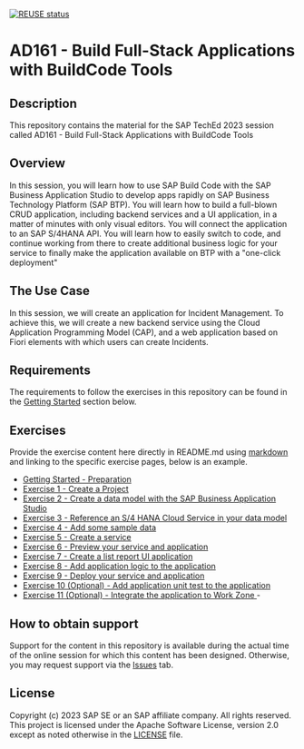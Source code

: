[![REUSE status](https://api.reuse.software/badge/github.com/SAP-samples/teched2023-AD161)](https://api.reuse.software/info/github.com/SAP-samples/teched2023-AD161)

# AD161 - Build Full-Stack Applications with BuildCode Tools

## Description

This repository contains the material for the SAP TechEd 2023 session called AD161 - Build Full-Stack Applications with BuildCode Tools

## Overview

In this session, you will learn how to use SAP Build Code with the SAP Business Application Studio to develop apps rapidly on SAP Business Technology Platform (SAP BTP). You will learn how to build a full-blown CRUD application, including backend services and a UI application, in a matter of minutes with only visual editors. You will connect the application to an SAP S/4HANA API. You will learn how to easily switch to code, and continue working from there to create additional business logic for your service to finally make the application available on BTP with a "one-click deployment"

## The Use Case

In this session, we will create an application for Incident Management. To achieve this, we will create a new backend service using the Cloud Application Programming Model (CAP), and a web application based on Fiori elements with which users can create Incidents.

## Requirements

The requirements to follow the exercises in this repository can be found in the [Getting Started](exercises/ex0/) section below.

## Exercises

Provide the exercise content here directly in README.md using [markdown](https://guides.github.com/features/mastering-markdown/) and linking to the specific exercise pages, below is an example.

- [Getting Started - Preparation](exercises/ex0/README.md)
- [Exercise 1 -  Create a Project ](exercises/Ex1/README.md)
- [Exercise 2 -  Create a data model with the SAP Business Application Studio ](exercises/Ex2/README.md)
- [Exercise 3 -  Reference an S/4 HANA Cloud Service in your data model ](exercises/Ex3/README.md)
- [Exercise 4 -  Add some sample data ](exercises/Ex4/README.md)
- [Exercise 5 -  Create a service ](exercises/Ex5/README.md)
- [Exercise 6 -  Preview your service and application ](exercises/Ex6/README.md)
- [Exercise 7 -  Create a list report UI application ](exercises/Ex7/README.md)
- [Exercise 8 -  Add application logic to the application ](exercises/Ex8/README.md)
- [Exercise 9 -  Deploy your service and application ](exercises/Ex10/README.md)
- [Exercise 10 (Optional) - Add application unit test to the application ](exercises/Ex9/README.md)
- [Exercise 11 (Optional) - Integrate the application to Work Zone ](exercises/Ex11/README.md)- 

## How to obtain support

Support for the content in this repository is available during the actual time of the online session for which this content has been designed. Otherwise, you may request support via the [Issues](../../issues) tab.

## License
Copyright (c) 2023 SAP SE or an SAP affiliate company. All rights reserved. This project is licensed under the Apache Software License, version 2.0 except as noted otherwise in the [LICENSE](LICENSES/Apache-2.0.txt) file.
